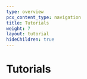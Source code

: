 ```yaml
---
type: overview
pcx_content_type: navigation
title: Tutorials
weight: 7
layout: tutorial
hideChildren: true
---
```


# Tutorials
